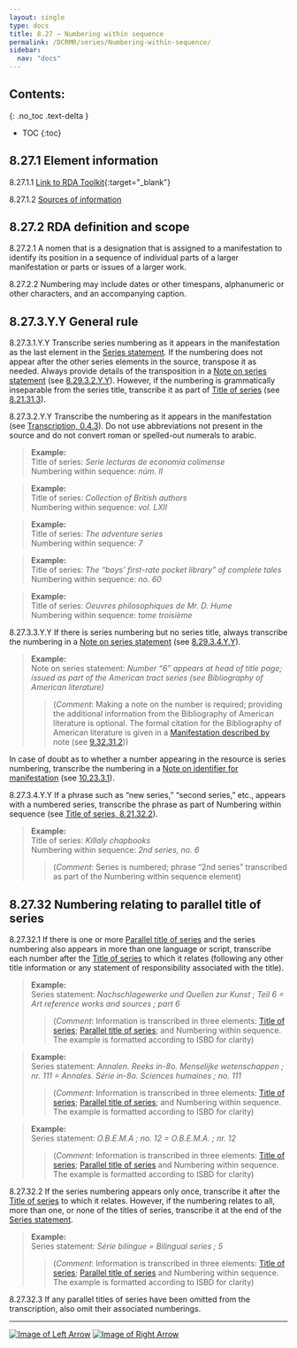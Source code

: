 ```yaml
---
layout: single
type: docs
title: 8.27 — Numbering within sequence
permalink: /DCRMR/series/Numbering-within-sequence/
sidebar:
  nav: "docs"
---
```


## Contents:
{: .no_toc .text-delta }

- TOC
{:toc}

## 8.27.1 Element information

<a name="8.27.1.1">8.27.1.1</a> [Link to RDA Toolkit](https://access.rdatoolkit.org/en-US_ala-04e52191-96ac-3870-ac6a-de37540f45f5){:target="_blank"}

<a name="8.27.1.2">8.27.1.2</a> [Sources of information](/DCRMR/series/#8011-sources-of-information)

## 8.27.2 RDA definition and scope

<a name="8.27.2.1">8.27.2.1</a> A nomen that is a designation that is assigned to a manifestation to identify its position in a sequence of individual parts of a larger manifestation or parts or issues of a larger work.

<a name="8.27.2.2">8.27.2.2</a> Numbering may include dates or other timespans, alphanumeric or other characters, and an accompanying caption.

## 8.27.3.Y.Y General rule

<a name="8.27.3.1.Y.Y">8.27.3.1.Y.Y</a> Transcribe series numbering as it appears in the manifestation as the last element in the [Series statement](/DCRMR/series/Series-statement/). If the numbering does not appear after the other series elements  in the source, transpose it as needed. Always provide details of the transposition in a [Note on series statement](/DCRMR/series/Note-on-series-statement/) (see [8.29.3.2.Y.Y](/DCRMR/series/Note-on-series-statement/#8.29.3.2.Y.Y)). However, if the numbering is grammatically inseparable from the series title, transcribe it as part of [Title of series](/DCRMR/series/Title-of-series/) (see [8.21.31.3](/DCRMR/series/Title-of-series/#8.21.31.3)).

<a name="8.27.3.2.Y.Y">8.27.3.2.Y.Y</a> Transcribe the numbering as it appears in the manifestation (see [Transcription, 0.4.3](/DCRMR/general-rules/Transcription/#043-punctuation)). Do not use abbreviations not present in the source and do not convert roman or spelled-out numerals to arabic.

>**Example:**  
>Title of series: <CITE>Serie lecturas de economía colimense</CITE>  
>Numbering within sequence: <CITE>núm. II</CITE>  

>**Example:**  
>Title of series: <CITE>Collection of British authors</CITE>  
>Numbering within sequence: <CITE>vol. LXII</CITE>  

>**Example:**  
>Title of series: <CITE>The adventure series</CITE>  
>Numbering within sequence: <CITE>7</CITE>   

>**Example:**  
>Title of series: <CITE>The “boys’ first-rate pocket library” of complete tales</CITE>  
>Numbering within sequence: <CITE>no. 60</CITE>   
      
>**Example:**  
>Title of series: <CITE>Oeuvres philosophiques de Mr. D. Hume</CITE>  
>Numbering within sequence: <CITE>tome troisième</CITE> 

<a name="8.27.3.3.Y.Y">8.27.3.3.Y.Y</a> If there is series numbering but no series title, always transcribe the numbering in a [Note on series statement](/DCRMR/series/Note-on-series-statement/) (see [8.29.3.4.Y.Y](/DCRMR/series/Note-on-series-statement/#8.29.3.4.Y.Y)). 

>**Example:**  
>Note on series statement: <CITE>Number “6” appears at head of title page; issued as part of the American tract series (see Bibliography of American literature)</CITE>  
>>(*Comment*: Making a note on the number is required; providing the additional information from the Bibliography of American literature is optional. The formal citation for the Bibliography of American literature is given in a [Manifestation described by](/DCRMR/additional-notes/Manifestation-described-by/) note (see [9.32.31.2](/DCRMR/additional-notes/Manifestation-described-by/#9.32.31.2)))

In case of doubt as to whether a number appearing in the resource is series numbering, transcribe the numbering in a [Note on identifier for manifestation](/DCRMR/identifiers/Note-on-identifier-for-manifestation/) (see [10.23.3.1](/DCRMR/identifiers/Note-on-identifier-for-manifestation/#10.23.3.1)).

<a name="8.27.3.4.Y.Y">8.27.3.4.Y.Y</a> If a phrase such as “new series,” “second series,” etc., appears with a numbered series, transcribe the phrase as part of Numbering within sequence (see [Title of series, 8.21.32.2](/DCRMR/series/Title-of-series/#8.21.32.2)).

>**Example:**  
>Title of series: <CITE>Killaly chapbooks</CITE>  
>Numbering within sequence: <CITE>2nd series, no. 6</CITE>  
>>(*Comment*: Series is numbered; phrase “2nd series” transcribed as part of the Numbering within sequence element)

## 8.27.32 Numbering relating to parallel title of series

<a name="8.27.32.1">8.27.32.1</a> If there is one or more [Parallel title of series](/DCRMR/series/Parallel-title-of-series/) and the series numbering also appears in more than one language or script, transcribe each number after the [Title of series](/DCRMR/series/Title-of-series/) to which it relates (following any other title information or any statement of responsibility associated with the title).

>**Example:**  
>Series statement: <CITE>Nachschlagewerke und Quellen zur Kunst ; Teil 6 = Art reference works and sources ; part 6</CITE>  
>>(*Comment*: Information is transcribed in three elements: [Title of series](/DCRMR/series/Title-of-series/); [Parallel title of series](/DCRMR/series/Parallel-title-of-series/); and Numbering within sequence. The example is formatted according to ISBD for clarity)
 
>**Example:**  
>Series statement: <CITE>Annalen. Reeks in-8o. Menselijke wetenschappen ; nr. 111 = Annales. Série in-8o. Sciences humaines ; no. 111</CITE>  
>>(*Comment*: Information is transcribed in three elements: [Title of series](/DCRMR/series/Title-of-series/); [Parallel title of series](/DCRMR/series/Parallel-title-of-series/); and Numbering within sequence. The example is formatted according to ISBD for clarity)
  
>**Example:**  
>Series statement: <CITE>O.B.E.M.A ; no. 12 = O.B.E.M.A. ; nr. 12</CITE>  
>>(*Comment*: Information is transcribed in three elements: [Title of series](/DCRMR/series/Title-of-series/); [Parallel title of series](/DCRMR/series/Parallel-title-of-series/) and Numbering within sequence. The example is formatted according to ISBD for clarity)   

<a name="8.27.32.2">8.27.32.2</a> If the series numbering appears only once, transcribe it after the [Title of series](/DCRMR/series/Title-of-series/) to which it relates. However, if the numbering relates to all, more than one, or none of the titles of series, transcribe it at the end of the [Series statement](/DCRMR/series/Series-statement/).

>**Example:**  
>Series statement: <CITE>Série bilingue = Bilingual series ; 5</CITE>  
>>(*Comment*: Information is transcribed in three elements: [Title of series](/DCRMR/series/Title-of-series/); [Parallel title of series](/DCRMR/series/Parallel-title-of-series/) and Numbering within sequence. The example is formatted according to ISBD for clarity)

<a name="8.27.32.3">8.27.32.3</a> If any parallel titles of series have been omitted from the transcription, also omit their associated numberings.

---

[![Image of Left Arrow](https://rbms-bsc.github.io/DCRMR/assets/pictures/navigation/Arrow_Left.png "8.255 — Parallel statement of responsibility relating to series")](/DCRMR/series/Parallel-statement-of-responsibility-relating-to-series/) [![Image of Right Arrow](https://rbms-bsc.github.io/DCRMR/assets/pictures/navigation/Arrow_Right.png "8.29 — Note on series statement")](/DCRMR/series/Note-on-series-statement/)
